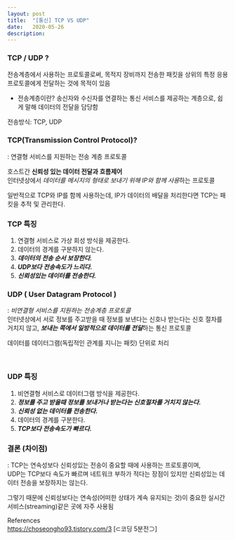 ```yaml
---
layout: post
title:  "[통신] TCP VS UDP"
date:   2020-05-26
description: 
---
```


### TCP / UDP ?  

전송계층에서 사용하는 프로토콜로써, 목적지 장비까지 전송한 패킷을 상위의 특정 응용 프로토콜에게 전달하는 것에 목적이 있음  

* 전송계층이란? 송신자와 수신자를 연결하는 통신 서비스를 제공하는 계층으로, 쉽게 말해 데이터의 전달을 담당함  

전송방식: TCP, UDP  
  


### TCP(Transmission Control Protocol)?  

: 연결형 서비스를 지원하는 전송 계층 프로토콜  

호스트간 **신뢰성 있는 데이터 전달과 흐름제어**  
인터넷상에서 *데이터를 메시지의 형태로 보내기 위해 IP와 함께 사용*하는 프로토콜  

일반적으로 TCP와 IP를 함께 사용하는데, IP가 데이터의 배달을 처리한다면 TCP는 패킷을 추적 및 관리한다.  

  
### TCP 특징  

1. 연결형 서비스로 가상 회성 방식을 제공한다.
2. 데이터의 경계를 구분하지 않는다.
3. ***데이터의 전송 순서 보장한다.***
4. ***UDP보다 전송속도가 느리다.***
5. ***신뢰성있는 데이터를 전송한다.***




### UDP ( User Datagram Protocol )  

: *비연결형 서비스를 지원하는 전송계층 프로토콜*  
인터넷상에서 서로 정보를 주고받을 때 정보를 보낸다는 신호나 받는다는 신호 절차를 거치지 않고, ***보내는 쪽에서 일방적으로 데이터를 전달***하는 통신 프로토콜
  
데이터를 데이터그램(독립적인 관계를 지니는 패킷) 단위로 처리  

​  
### UDP 특징  

1. 비연결형 서비스로 데이터그램 방식을 제공한다.
2. ***정보를 주고 받을때 정보를 보내거나 받는다는 신호절차를 거치지 않는다.***
3. ***신뢰성 없는 데이터를 전송한다.***
4. 데이터의 경계를 구분한다.
5. ***TCP보다 전송속도가 빠르다.***
  


### 결론 (차이점)  

: TCP는 연속성보다 신뢰성있는 전송이 중요할 때에 사용하는 프로토콜이며,  
UDP는 TCP보다 속도가 빠르며 네트워크 부하가 적다는 장점이 있지만 신뢰성있는 데이터 전송을 보장하지는 않는다.  

그렇기 때문에 신뢰성보다는 연속성(어떠한 상태가 계속 유지되는 것)이 중요한 실시간 서비스(streaming)같은 곳에 자주 사용됨  


References  
https://choseongho93.tistory.com/3 [⊂코딩 5분전⊃]

